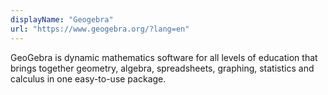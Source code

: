 ```yaml
---
displayName: "Geogebra"
url: "https://www.geogebra.org/?lang=en"
---
```


GeoGebra is dynamic mathematics software for all levels of education that brings together geometry, algebra, spreadsheets, graphing, statistics and calculus in one easy-to-use package. 